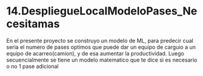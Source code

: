 # 14.DespliegueLocalModeloPases_Necesitamas
En el presente proyecto se construyo un modelo de ML, para predecir cual seria el numero de pases optimos que puede dar un equipo de carguio  a un equipo de acarreo(camion), y de esa aumentar la productividad. Luego secuencialmente se tiene un modelo matematico que te dice si es necesario o no 1 pase adicional

